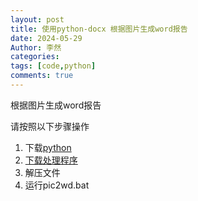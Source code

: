 ```yaml
---
layout: post
title: 使用python-docx 根据图片生成word报告
date: 2024-05-29
Author: 李然
categories: 
tags: [code,python]
comments: true
--- 
```


根据图片生成word报告

请按照以下步骤操作

1. 下载[python](https://www.python.org/ftp/python/3.12.4/python-3.12.4-amd64.exe)
2. [下载处理程序](https://github.com/girlskk/pic2wd/archive/refs/tags/pic2wd.zip)
3. 解压文件
4. 运行pic2wd.bat
